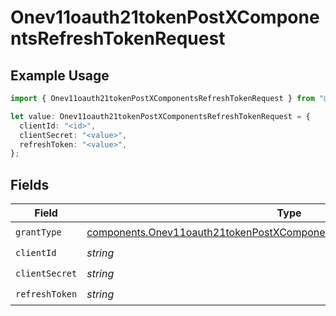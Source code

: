 # Onev11oauth21tokenPostXComponentsRefreshTokenRequest

## Example Usage

```typescript
import { Onev11oauth21tokenPostXComponentsRefreshTokenRequest } from "@polar-sh/sdk/models/components";

let value: Onev11oauth21tokenPostXComponentsRefreshTokenRequest = {
  clientId: "<id>",
  clientSecret: "<value>",
  refreshToken: "<value>",
};
```

## Fields

| Field                                                                                                                                                                | Type                                                                                                                                                                 | Required                                                                                                                                                             | Description                                                                                                                                                          |
| -------------------------------------------------------------------------------------------------------------------------------------------------------------------- | -------------------------------------------------------------------------------------------------------------------------------------------------------------------- | -------------------------------------------------------------------------------------------------------------------------------------------------------------------- | -------------------------------------------------------------------------------------------------------------------------------------------------------------------- |
| `grantType`                                                                                                                                                          | [components.Onev11oauth21tokenPostXComponentsRefreshTokenRequestGrantType](../../models/components/onev11oauth21tokenpostxcomponentsrefreshtokenrequestgranttype.md) | :heavy_check_mark:                                                                                                                                                   | N/A                                                                                                                                                                  |
| `clientId`                                                                                                                                                           | *string*                                                                                                                                                             | :heavy_check_mark:                                                                                                                                                   | N/A                                                                                                                                                                  |
| `clientSecret`                                                                                                                                                       | *string*                                                                                                                                                             | :heavy_check_mark:                                                                                                                                                   | N/A                                                                                                                                                                  |
| `refreshToken`                                                                                                                                                       | *string*                                                                                                                                                             | :heavy_check_mark:                                                                                                                                                   | N/A                                                                                                                                                                  |